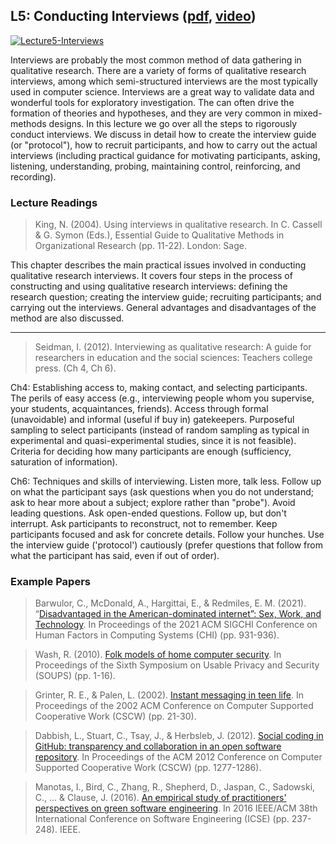 ## L5: Conducting Interviews ([pdf](../slides/05-interviewing.pdf), [video](https://youtu.be/G9v9wewVgt0))

[![Lecture5-Interviews](../assets/images/05-interviewing.jpg)](../slides/05-interviewing.pdf)

Interviews are probably the most common method of data gathering in qualitative research. There are a variety of forms of qualitative research interviews, among which semi-structured interviews are the most typically used in computer science. Interviews are a great way to validate data and wonderful tools for exploratory investigation. The can often drive the formation of theories and hypotheses, and they are very common in mixed-methods designs. In this lecture we go over all the steps to rigorously conduct interviews. We discuss in detail how to create the interview guide (or "protocol"), how to recruit participants, and how to carry out the actual interviews (including practical guidance for motivating participants, asking, listening, understanding, probing, maintaining control, reinforcing, and recording).

### Lecture Readings

> King, N. (2004). Using interviews in qualitative research. In C. Cassell & G. Symon (Eds.), Essential Guide to Qualitative Methods in Organizational Research (pp. 11-22). London: Sage.

This chapter describes the main practical issues involved in conducting qualitative research interviews. It covers four steps in the process of constructing and using qualitative research interviews: defining the research question; creating the interview guide; recruiting participants; and carrying out the interviews. General advantages and disadvantages of the method are also discussed.

---
> Seidman, I. (2012). Interviewing as qualitative research: A guide for researchers in education and the social sciences: Teachers college press. (Ch 4, Ch 6).

Ch4: Establishing access to, making contact, and selecting participants. The perils of easy access (e.g., interviewing people whom you supervise, your students, acquaintances, friends). Access through formal (unavoidable) and informal (useful if buy in) gatekeepers. Purposeful sampling to select participants (instead of random sampling as typical in experimental and quasi-experimental studies, since it is not feasible). Criteria for deciding how many participants are enough (sufficiency, saturation of information).

Ch6: Techniques and skills of interviewing. Listen more, talk less. Follow up on what the participant says (ask questions when you do not understand; ask to hear more about a subject; explore rather than "probe"). Avoid leading questions. Ask open-ended questions. Follow up, but don't interrupt. Ask participants to reconstruct, not to remember. Keep participants focused and ask for concrete details. Follow your hunches. Use the interview guide ('protocol') cautiously (prefer questions that follow from what the participant has said, even if out of order).




### Example Papers

> Barwulor, C., McDonald, A., Hargittai, E., & Redmiles, E. M. (2021). “[Disadvantaged in the American-dominated internet”: Sex, Work, and Technology](https://files.osf.io/v1/resources/vzehu/providers/osfstorage/5f63a97211fb7c000f18f2c7?format=pdf&action=download&direct&version=2). In Proceedings of the 2021 ACM SIGCHI Conference on Human Factors in Computing Systems (CHI) (pp. 931-936).

> Wash, R. (2010). [Folk models of home computer security](https://www.rickwash.com/papers/rwash-homesec-soups10-final.pdf). In Proceedings of the Sixth Symposium on Usable Privacy and Security (SOUPS) (pp. 1-16).

> Grinter, R. E., & Palen, L. (2002). [Instant messaging in teen life](https://cmci.colorado.edu/~palen/palen_papers/grinter-IM.pdf). In Proceedings of the 2002 ACM Conference on Computer Supported Cooperative Work (CSCW) (pp. 21-30).

> Dabbish, L., Stuart, C., Tsay, J., & Herbsleb, J. (2012). [Social coding in GitHub: transparency and collaboration in an open software repository](https://herbsleb.org/web-pubs/pdfs/dabbish-social-2012.pdf). In Proceedings of the ACM 2012 Conference on Computer Supported Cooperative Work (CSCW) (pp. 1277-1286).

> Manotas, I., Bird, C., Zhang, R., Shepherd, D., Jaspan, C., Sadowski, C., ... & Clause, J. (2016). [An empirical study of practitioners' perspectives on green software engineering](https://ieeexplore.ieee.org/iel7/7878354/7886872/07886907.pdf). In 2016 IEEE/ACM 38th International Conference on Software Engineering (ICSE) (pp. 237-248). IEEE.
